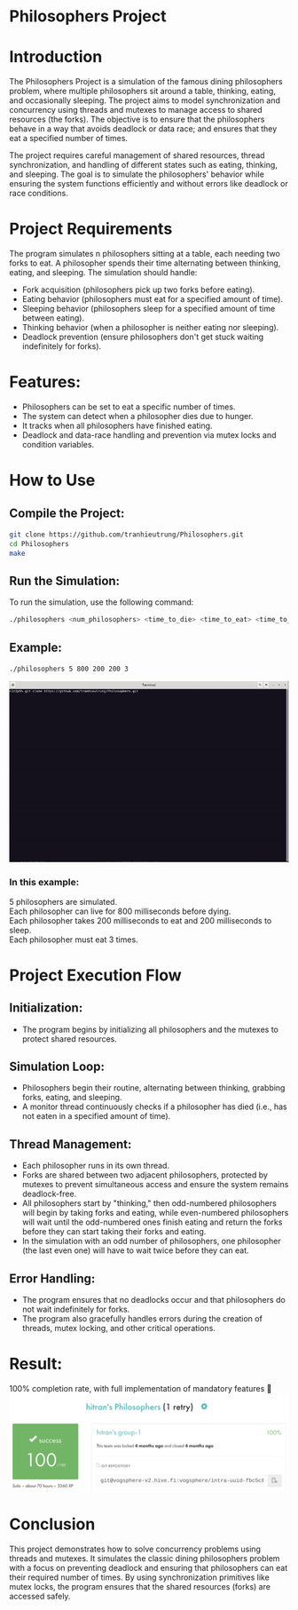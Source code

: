 # Philosophers Project
# Introduction
The Philosophers Project is a simulation of the famous dining philosophers problem, where multiple philosophers sit around a table, thinking, eating, and occasionally sleeping. The project aims to model synchronization and concurrency using threads and mutexes to manage access to shared resources (the forks). The objective is to ensure that the philosophers behave in a way that avoids deadlock or data race; and ensures that they eat a specified number of times.

The project requires careful management of shared resources, thread synchronization, and handling of different states such as eating, thinking, and sleeping. The goal is to simulate the philosophers' behavior while ensuring the system functions efficiently and without errors like deadlock or race conditions.

# Project Requirements
The program simulates n philosophers sitting at a table, each needing two forks to eat. A philosopher spends their time alternating between thinking, eating, and sleeping. The simulation should handle:

- Fork acquisition (philosophers pick up two forks before eating).
- Eating behavior (philosophers must eat for a specified amount of time).
- Sleeping behavior (philosophers sleep for a specified amount of time between eating).
- Thinking behavior (when a philosopher is neither eating nor sleeping).
- Deadlock prevention (ensure philosophers don't get stuck waiting indefinitely for forks).

# Features:
- Philosophers can be set to eat a specific number of times.
- The system can detect when a philosopher dies due to hunger.
- It tracks when all philosophers have finished eating.
- Deadlock and data-race handling and prevention via mutex locks and condition variables.

# How to Use
## Compile the Project:
```bash
git clone https://github.com/tranhieutrung/Philosophers.git
cd Philosophers
make
```

## Run the Simulation:
To run the simulation, use the following command:
```bash
./philosophers <num_philosophers> <time_to_die> <time_to_eat> <time_to_sleep> [optional: <num_of_meals>]
```
## Example:

```bash
./philosophers 5 800 200 200 3
```
![Usage GIF](https://github.com/tranhieutrung/Philosophers/blob/main/Philosophers.gif)

### In this example:

5 philosophers are simulated.<br>
Each philosopher can live for 800 milliseconds before dying.<br>
Each philosopher takes 200 milliseconds to eat and 200 milliseconds to sleep.<br>
Each philosopher must eat 3 times.<br>

# Project Execution Flow
## Initialization:
- The program begins by initializing all philosophers and the mutexes to protect shared resources.

## Simulation Loop:
- Philosophers begin their routine, alternating between thinking, grabbing forks, eating, and sleeping.
- A monitor thread continuously checks if a philosopher has died (i.e., has not eaten in a specified amount of time).

## Thread Management:

- Each philosopher runs in its own thread.
- Forks are shared between two adjacent philosophers, protected by mutexes to prevent simultaneous access and ensure the system remains deadlock-free.
- All philosophers start by "thinking," then odd-numbered philosophers will begin by taking forks and eating, while even-numbered philosophers will wait until the odd-numbered ones finish eating and return the forks before they can start taking their forks and eating.
- In the simulation with an odd number of philosophers, one philosopher (the last even one) will have to wait twice before they can eat.

## Error Handling:

- The program ensures that no deadlocks occur and that philosophers do not wait indefinitely for forks.
- The program also gracefully handles errors during the creation of threads, mutex locking, and other critical operations.
# Result:
100% completion rate, with full implementation of mandatory features 🎉
![Result](https://github.com/tranhieutrung/Philosophers/blob/main/Philosophers_result.png)
# Conclusion
This project demonstrates how to solve concurrency problems using threads and mutexes. It simulates the classic dining philosophers problem with a focus on preventing deadlock and ensuring that philosophers can eat their required number of times. By using synchronization primitives like mutex locks, the program ensures that the shared resources (forks) are accessed safely.